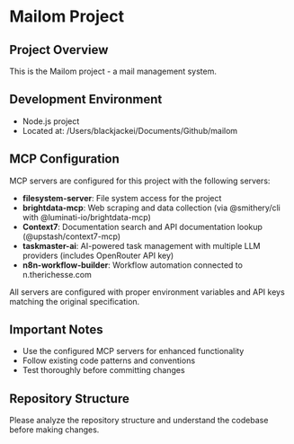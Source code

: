 # Mailom Project

## Project Overview
This is the Mailom project - a mail management system.

## Development Environment
- Node.js project
- Located at: /Users/blackjackei/Documents/Github/mailom

## MCP Configuration
MCP servers are configured for this project with the following servers:
- **filesystem-server**: File system access for the project
- **brightdata-mcp**: Web scraping and data collection (via @smithery/cli with @luminati-io/brightdata-mcp)
- **Context7**: Documentation search and API documentation lookup (@upstash/context7-mcp)
- **taskmaster-ai**: AI-powered task management with multiple LLM providers (includes OpenRouter API key)
- **n8n-workflow-builder**: Workflow automation connected to n.therichesse.com

All servers are configured with proper environment variables and API keys matching the original specification.

## Important Notes
- Use the configured MCP servers for enhanced functionality
- Follow existing code patterns and conventions
- Test thoroughly before committing changes

## Repository Structure
Please analyze the repository structure and understand the codebase before making changes.
